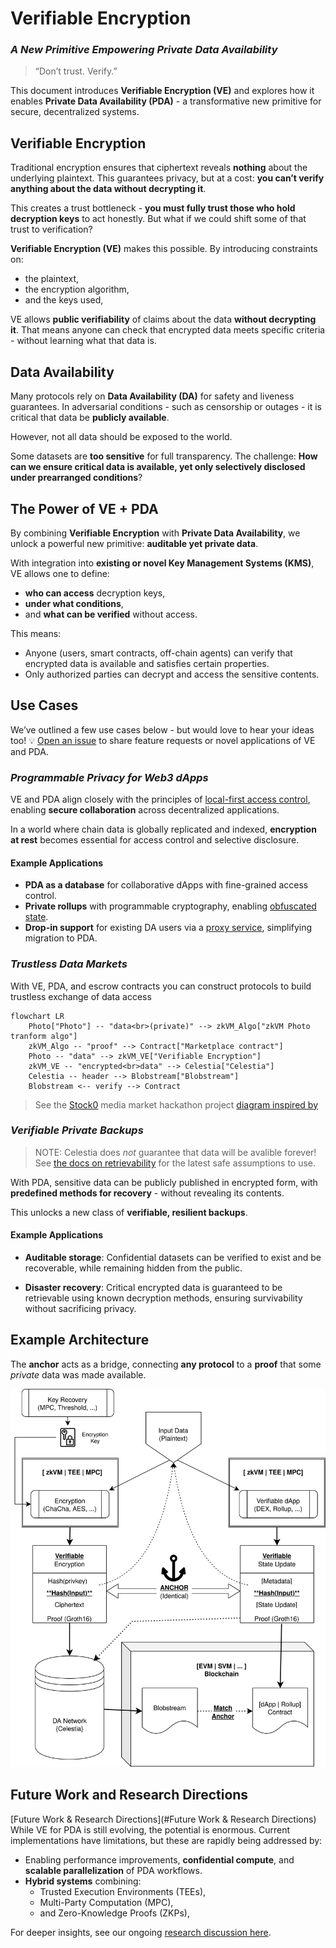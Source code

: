 # Verifiable Encryption

### _A New Primitive Empowering Private Data Availability_

> “Don’t trust. Verify.”

This document introduces **Verifiable Encryption (VE)** and explores how it enables **Private Data Availability (PDA)** - a transformative new primitive for secure, decentralized systems.

## Verifiable Encryption

Traditional encryption ensures that ciphertext reveals **nothing** about the underlying plaintext.
This guarantees privacy, but at a cost: **you can’t verify anything about the data without decrypting it**.

This creates a trust bottleneck - **you must fully trust those who hold decryption keys** to act honestly.
But what if we could shift some of that trust to verification?

**Verifiable Encryption (VE)** makes this possible.
By introducing constraints on:

- the plaintext,
- the encryption algorithm,
- and the keys used,

VE allows **public verifiability** of claims about the data **without decrypting it**.
That means anyone can check that encrypted data meets specific criteria - without learning what that data is.

## Data Availability

Many protocols rely on **Data Availability (DA)** for safety and liveness guarantees.
In adversarial conditions - such as censorship or outages - it is critical that data be **publicly available**.

However, not all data should be exposed to the world.

Some datasets are **too sensitive** for full transparency.
The challenge: **How can we ensure critical data is available, yet only selectively disclosed under prearranged conditions**?

## The Power of VE + PDA

By combining **Verifiable Encryption** with **Private Data Availability**, we unlock a powerful new primitive: **auditable yet private data**.

With integration into **existing or novel Key Management Systems (KMS)**, VE allows one to define:

- **who can access** decryption keys,
- **under what conditions**,
- and **what can be verified** without access.

This means:

- Anyone (users, smart contracts, off-chain agents) can verify that encrypted data is available and satisfies certain properties.
- Only authorized parties can decrypt and access the sensitive contents.

## Use Cases

We’ve outlined a few use cases below - but would love to hear your ideas too!
💡 [Open an issue](https://github.com/celestiaorg/pda-proxy/issues) to share feature requests or novel applications of VE and PDA.

### _Programmable Privacy for Web3 dApps_

VE and PDA align closely with the principles of [local-first access control](https://www.inkandswitch.com/keyhive/notebook/), enabling **secure collaboration** across decentralized applications.

In a world where chain data is globally replicated and indexed, **encryption at rest** becomes essential for access control and selective disclosure.

#### Example Applications

- **PDA as a database** for collaborative dApps with fine-grained access control.
- **Private rollups** with programmable cryptography, enabling [obfuscated state](https://0xparc.org/blog/programmable-cryptography-1).
- **Drop-in support** for existing DA users via a [proxy service](../README.md), simplifying migration to PDA.

### _Trustless Data Markets_

With VE, PDA, and escrow contracts you can construct protocols to build trustless exchange of data access

```mermaid
flowchart LR
    Photo["Photo"] -- "data<br>(private)" --> zkVM_Algo["zkVM Photo tranform algo"]
    zkVM_Algo -- "proof" --> Contract["Marketplace contract"]
    Photo -- "data" --> zkVM_VE["Verifiable Encryption"]
    zkVM_VE -- "encrypted<br>data" --> Celestia["Celestia"]
    Celestia -- header --> Blobstream["Blobstream"]
    Blobstream <-- verify --> Contract
```

> See the [Stock0](https://dorahacks.io/buidl/14098) media market hackathon project [diagram inspired by](https://docs.google.com/presentation/d/1qq1QXSBcThOjaQ2OcEyS8cwNyAHs3SnC76YrBMAYENk)

### _Verifiable Private Backups_

> NOTE: Celestia does _not_ guarantee that data will be avalible forever!
> See [the docs on retrievability](https://docs.celestia.org/learn/retrievability#data-retrievability-and-pruning-in-celestia-node) for the latest safe assumptions to use.

With PDA, sensitive data can be publicly published in encrypted form, with **predefined methods for recovery** - without revealing its contents.

This unlocks a new class of **verifiable, resilient backups**.

#### Example Applications

- **Auditable storage**: Confidential datasets can be verified to exist and be recoverable, while remaining hidden from the public.

- **Disaster recovery**: Critical encrypted data is guaranteed to be retrievable using known decryption methods, ensuring survivability without sacrificing privacy.

## Example Architecture

The **anchor** acts as a bridge, connecting **any protocol** to a **proof** that some _private_ data was made available.

![Verifiable Encryption Diagram](./assets/verifiable-encryption.drawio.svg)

## Future Work and Research Directions

[Future Work & Research Directions](#Future Work & Research Directions)
While VE for PDA is still evolving, the potential is enormous.
Current implementations have limitations, but these are rapidly being addressed by:

- Enabling performance improvements, **confidential compute**, and **scalable parallelization** of PDA workflows.
- **Hybrid systems** combining:
  - Trusted Execution Environments (TEEs),
  - Multi-Party Computation (MPC),
  - and Zero-Knowledge Proofs (ZKPs),

For deeper insights, see our ongoing [research discussion here](https://docs.google.com/document/d/1XZyuOxdMm5INcHwQZOZ8ALRk_YkvicNwQHSfOVs8hoM/).
